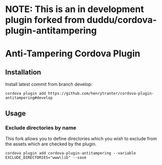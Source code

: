NOTE: This is an in development plugin forked from duddu/cordova-plugin-antitampering
=====================================================================================
Anti-Tampering Cordova Plugin
=============================


## Installation

Install latest commit from branch develop:

    cordova plugin add https://github.com/henrytranter/cordova-plugin-antitampering#develop

## Usage

### Exclude directories by name

This fork allows you to define directories which you wish to exclude from the assets which are checked by the plugin.

    cordova plugin add cordova-plugin-antitampering --variable EXCLUDE_DIRECTORIES="www\lib" --save
